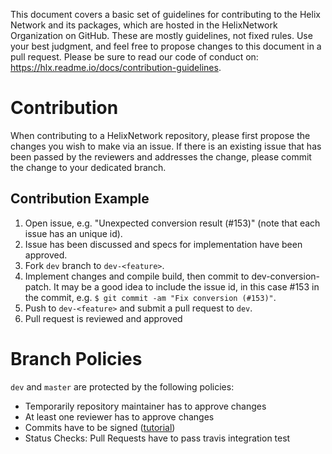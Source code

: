 This document covers a basic set of guidelines for contributing to the Helix Network and its packages, which are hosted in the HelixNetwork Organization on GitHub. These are mostly guidelines, not fixed rules. Use your best judgment, and feel free to propose changes to this document in a pull request.
Please be sure to read our code of conduct on: https://hlx.readme.io/docs/contribution-guidelines.

# Contribution

When contributing to a HelixNetwork repository, please first propose the changes you wish to make via an issue. If there is an existing issue that has been passed by the reviewers and addresses the change, please commit the change to your dedicated branch.

## Contribution Example

1.  Open issue, e.g. "Unexpected conversion result (#153)" (note that each issue has an unique id).
2. Issue has been discussed and specs for implementation have been approved.
3. Fork `dev` branch to `dev-<feature>`.
4. Implement changes and compile build, then commit to dev-conversion-patch. It may be a good idea to include the issue id, in this case #153 in the commit, e.g. `$ git commit -am "Fix conversion (#153)"`.
5. Push to `dev-<feature>` and submit a pull request to `dev`.
6. Pull request is reviewed and approved

# Branch Policies
`dev` and `master` are protected by the following policies:
- Temporarily repository maintainer has to approve changes
- At least one reviewer has to approve changes
- Commits have to be signed ([tutorial](https://help.github.com/en/articles/signing-commits))
- Status Checks: Pull Requests have to pass travis integration test
